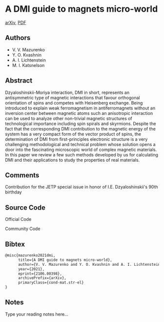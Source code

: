 
# A DMI guide to magnets micro-world

[arXiv](https://arxiv.org/abs/2106.0398), [PDF](https://arxiv.org/pdf/2106.0398.pdf)

## Authors

- V. V. Mazurenko
- Y. O. Kvashnin
- A. I. Lichtenstein
- M. I. Katsnelson

## Abstract

Dzyaloshinskii-Moriya interaction, DMI in short, represents an antisymmetric type of magnetic interactions that favour orthogonal orientation of spins and competes with Heisenberg exchange. Being introduced to explain weak ferromagnetism in antiferromagnets without an inversion center between magnetic atoms such an anisotropic interaction can be used to analyze other non-trivial magnetic structures of technological importance including spin spirals and skyrmions. Despite the fact that the corresponding DMI contribution to the magnetic energy of the system has a very compact form of the vector product of spins, the determination of DMI from first-principles electronic structure is a very challenging methodological and technical problem whose solution opens a door into the fascinating microscopic world of complex magnetic materials. In this paper we review a few such methods developed by us for calculating DMI and their applications to study the properties of real materials.

## Comments

Contribution for the JETP special issue in honor of I.E. Dzyaloshinskii's 90th birthday

## Source Code

Official Code



Community Code



## Bibtex

```tex
@misc{mazurenko2021dmi,
      title={A DMI guide to magnets micro-world}, 
      author={V. V. Mazurenko and Y. O. Kvashnin and A. I. Lichtenstein and M. I. Katsnelson},
      year={2021},
      eprint={2106.00398},
      archivePrefix={arXiv},
      primaryClass={cond-mat.str-el}
}
```

## Notes

Type your reading notes here...

